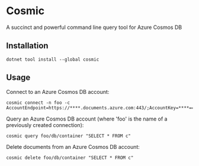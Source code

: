 # Cosmic
A succinct and powerful command line query tool for Azure Cosmos DB

## Installation
```
dotnet tool install --global cosmic
```

## Usage
Connect to an Azure Cosmos DB account:
```
cosmic connect -n foo -c AccountEndpoint=https://****.documents.azure.com:443/;AccountKey=****==;
```

Query an Azure Cosmos DB account (where 'foo' is the name of a previously created connection):
```
cosmic query foo/db/container "SELECT * FROM c"
```

Delete documents from an Azure Cosmos DB account:
```
cosmic delete foo/db/container "SELECT * FROM c"
```
